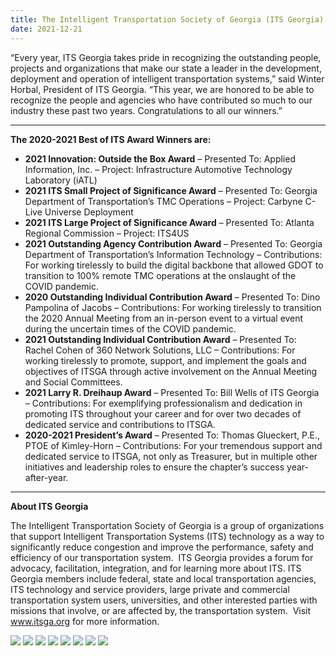 ```yaml
---
title: The Intelligent Transportation Society of Georgia (ITS Georgia) today announced the winners of the 2020-2021 Best of ITS Awards.
date: 2021-12-21
---
```


“Every year, ITS Georgia takes pride in recognizing the outstanding people, projects and organizations that make our state a leader in the development, deployment and operation of intelligent transportation systems,” said Winter Horbal, President of ITS Georgia. “This year, we are honored to be able to recognize the people and agencies who have contributed so much to our industry these past two years. Congratulations to all our winners.”

___

**The 2020-2021 Best of ITS Award Winners are:**

-   **2021 Innovation: Outside the Box Award** – Presented To: Applied Information, Inc. – Project: Infrastructure Automotive Technology Laboratory (iATL)
-   **2021 ITS Small Project of Significance Award** – Presented To: Georgia Department of Transportation’s TMC Operations – Project: Carbyne C-Live Universe Deployment
-   **2021 ITS Large Project of Significance Award** – Presented To: Atlanta Regional Commission – Project: ITS4US
-   **2021 Outstanding Agency Contribution Award** – Presented To: Georgia Department of Transportation’s Information Technology – Contributions: For working tirelessly to build the digital backbone that allowed GDOT to transition to 100% remote TMC operations at the onslaught of the COVID pandemic.
-   **2020 Outstanding Individual Contribution Award** – Presented To: Dino Pampolina of Jacobs – Contributions: For working tirelessly to transition the 2020 Annual Meeting from an in-person event to a virtual event during the uncertain times of the COVID pandemic.
-   **2021 Outstanding Individual Contribution Award** – Presented To: Rachel Cohen of 360 Network Solutions, LLC – Contributions: For working tirelessly to promote, support, and implement the goals and objectives of ITSGA through active involvement on the Annual Meeting and Social Committees.
-   **2021 Larry R. Dreihaup Award** – Presented To: Bill Wells of ITS Georgia – Contributions: For exemplifying professionalism and dedication in promoting ITS throughout your career and for over two decades of dedicated service and contributions to ITSGA.
-   **2020-2021 President’s Award** – Presented To: Thomas Glueckert, P.E., PTOE of Kimley-Horn – Contributions: For your tremendous support and dedicated service to ITSGA, not only as Treasurer, but in multiple other initiatives and leadership roles to ensure the chapter’s success year-after-year.

___

**About ITS Georgia**

The Intelligent Transportation Society of Georgia is a group of organizations that support Intelligent Transportation Systems (ITS) technology as a way to significantly reduce congestion and improve the performance, safety and efficiency of our transportation system.  ITS Georgia provides a forum for advocacy, facilitation, integration, and for learning more about ITS. ITS Georgia members include federal, state and local transportation agencies, ITS technology and service providers, large private and commercial transportation system users, universities, and other interested parties with missions that involve, or are affected by, the transportation system.  Visit www.itsga.org for more information.

![](press-images/P1010017-scaled-2.jpg) ![](press-images/P1010025-scaled-1.jpg) ![](press-images/P1010022-scaled-1.jpg) ![](press-images/P1010020-scaled-2.jpg) ![](press-images/P1010028-scaled-1.jpg) ![](press-images/P1010030-scaled-1.jpg) ![](press-images/P1010036-scaled-1.jpg) ![](press-images/P1010032-scaled-1.jpg)
